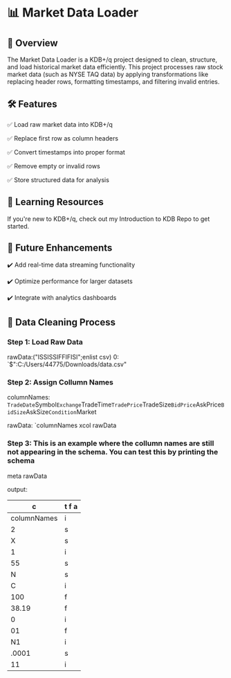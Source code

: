 # 📊 Market Data Loader

## 📌 Overview

The Market Data Loader is a KDB+/q project designed to clean, structure, and load historical market data efficiently. This project processes raw stock market data (such as NYSE TAQ data) by applying transformations like replacing header rows, formatting timestamps, and filtering invalid entries.

## 🛠 Features

✅ Load raw market data into KDB+/q

✅ Replace first row as column headers

✅ Convert timestamps into proper format

✅ Remove empty or invalid rows

✅ Store structured data for analysis

## 📖 Learning Resources

If you're new to KDB+/q, check out my Introduction to KDB Repo to get started.

## 🚀 Future Enhancements

✔️ Add real-time data streaming functionality

✔️ Optimize performance for larger datasets

✔️ Integrate with analytics dashboards

## 📝 Data Cleaning Process

### Step 1: Load Raw Data

rawData:("ISSISSIFFIFISI";enlist csv) 0: `$":C:/Users/44775/Downloads/data.csv"

### Step 2: Assign Collumn Names

columnNames: `TradeDate`Symbol`Exchange`TradeTime`TradePrice`TradeSize`BidPrice`AskPrice`BidSize`AskSize`Condition`Market

rawData: `columnNames xcol rawData 

### Step 3: This is an example where the collumn names are still not appearing in the schema. You can test this by printing the schema

meta rawData

output:

c          | t f a
-----------| -----
columnNames| i    
2          | s    
X          | s    
1          | i    
55         | s    
N          | s    
C          | i    
100        | f    
38.19      | f    
0          | i    
01         | f    
N1         | i    
.0001      | s    
11         | i 
